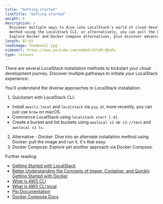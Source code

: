 ```yaml
---
title: "Getting started"
linkTitle: "Getting started"
weight: 4
description: >
  Discover multiple ways to dive into LocalStack's world of cloud development. Learn the easiest
  method using the LocalStack CLI, or alternatively, you can pull the Docker image, run it and start using AWS services. 
  Explore Docker and Docker Compose alternatives, plus discover advanced options like Docker Extension and Helm.
length: 07:01
leadimage: thumbnail.jpg
videoUrl: https://www.youtube.com/embed/SYCeM-Q6nRs
type: lessons
---
```


There are several LocalStack installation methods to kickstart your cloud development journey. 
Discover multiple pathways to initiate your LocalStack experience:

You'll understand the diverse approaches to LocalStack installation:

1. Quickstart with LocalStack CLI:
- Install `awscli-local` and `localstack` via `pip`, or, more recently, you can just use `brew` on macOS.
- Commence LocalStack using `localstack start [-d]`.
- Create a bucket and list buckets using `awslocal s3 mb s3://test` and `awslocal s3 ls`.
2. Alternative - Docker: Dive into an alternate installation method using Docker: pull the image and run it, it's that easy.
3. Docker Compose: Explore yet another approach via Docker Compose.

Further reading:

- [Getting Started with LocalStack](https://docs.localstack.cloud/overview/)
- [Better Understanding the Concepts of Image, Container, and Quickly Getting Started with Docker](https://docs.docker.com/get-started/)
- [What is AWS CLI](https://aws.amazon.com/cli/)
- [What is AWS CLI local](https://docs.localstack.cloud/user-guide/integrations/aws-cli/)
- [Pip Documentation](https://pypi.org/project/pip/)
- [Docker Compose Docs](https://docs.docker.com/get-started/08_using_compose/)



